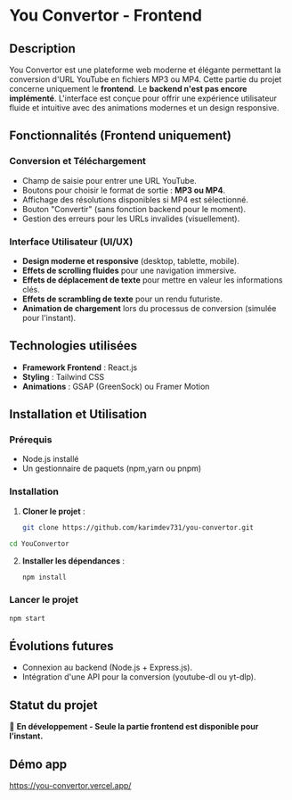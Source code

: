 # You Convertor - Frontend

## Description
You Convertor est une plateforme web moderne et élégante permettant la conversion d'URL YouTube en fichiers MP3 ou MP4. Cette partie du projet concerne uniquement le **frontend**. Le **backend n'est pas encore implémenté**. L'interface est conçue pour offrir une expérience utilisateur fluide et intuitive avec des animations modernes et un design responsive.

## Fonctionnalités (Frontend uniquement)
### Conversion et Téléchargement
- Champ de saisie pour entrer une URL YouTube.
- Boutons pour choisir le format de sortie : **MP3 ou MP4**.
- Affichage des résolutions disponibles si MP4 est sélectionné.
- Bouton "Convertir" (sans fonction backend pour le moment).
- Gestion des erreurs pour les URLs invalides (visuellement).

### Interface Utilisateur (UI/UX)
- **Design moderne et responsive** (desktop, tablette, mobile).
- **Effets de scrolling fluides** pour une navigation immersive.
- **Effets de déplacement de texte** pour mettre en valeur les informations clés.
- **Effets de scrambling de texte** pour un rendu futuriste.
- **Animation de chargement** lors du processus de conversion (simulée pour l'instant).

## Technologies utilisées
- **Framework Frontend** : React.js
- **Styling** : Tailwind CSS
- **Animations** : GSAP (GreenSock) ou Framer Motion

## Installation et Utilisation
### Prérequis
- Node.js installé
- Un gestionnaire de paquets (npm,yarn ou pnpm)

### Installation
1. **Cloner le projet** :
   ```bash
   git clone https://github.com/karimdev731/you-convertor.git
    ```
 ```bash
cd YouConvertor
   ```
2. **Installer les dépendances** :
   ```bash
   npm install
   ```

### Lancer le projet
```bash
npm start
```

## Évolutions futures
- Connexion au backend (Node.js + Express.js).
- Intégration d'une API pour la conversion (youtube-dl ou yt-dlp).

## Statut du projet
🚧 **En développement - Seule la partie frontend est disponible pour l’instant.**

## Démo app
https://you-convertor.vercel.app/


